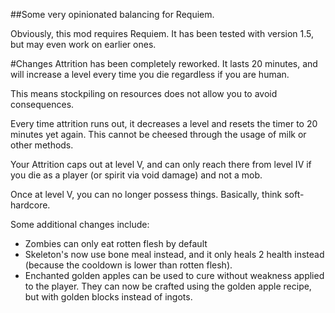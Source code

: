 ##Some very opinionated balancing for Requiem.

Obviously, this mod requires Requiem. It has been tested with version 1.5, but may even work on earlier ones.

#Changes
Attrition has been completely reworked. It lasts 20 minutes, and will increase a level every time you die regardless if you are human.

This means stockpiling on resources does not allow you to avoid consequences.

Every time attrition runs out, it decreases a level and resets the timer to 20 minutes yet again. This cannot be cheesed through the usage of milk or other methods.

Your Attrition caps out at level V, and can only reach there from level IV if you die as a player (or spirit via void damage) and not a mob.

Once at level V, you can no longer possess things. Basically, think soft-hardcore.


Some additional changes include:
* Zombies can only eat rotten flesh by default
* Skeleton's now use bone meal instead, and it only heals 2 health instead (because the cooldown is lower than rotten flesh).
* Enchanted golden apples can be used to cure without weakness applied to the player. They can now be crafted using the golden apple recipe, but with golden blocks instead of ingots.